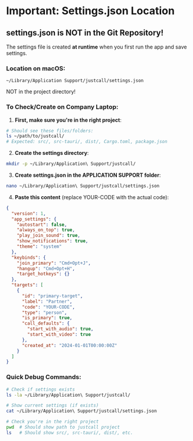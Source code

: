 # Important: Settings.json Location

## settings.json is NOT in the Git Repository!

The settings file is created **at runtime** when you first run the app and save settings.

### Location on macOS:
```
~/Library/Application Support/justcall/settings.json
```

NOT in the project directory!

### To Check/Create on Company Laptop:

1. **First, make sure you're in the right project**:
```bash
# Should see these files/folders:
ls ~/path/to/justcall/
# Expected: src/, src-tauri/, dist/, Cargo.toml, package.json
```

2. **Create the settings directory**:
```bash
mkdir -p ~/Library/Application\ Support/justcall/
```

3. **Create settings.json in the APPLICATION SUPPORT folder**:
```bash
nano ~/Library/Application\ Support/justcall/settings.json
```

4. **Paste this content** (replace YOUR-CODE with the actual code):
```json
{
  "version": 1,
  "app_settings": {
    "autostart": false,
    "always_on_top": true,
    "play_join_sound": true,
    "show_notifications": true,
    "theme": "system"
  },
  "keybinds": {
    "join_primary": "Cmd+Opt+J",
    "hangup": "Cmd+Opt+H",
    "target_hotkeys": {}
  },
  "targets": [
    {
      "id": "primary-target",
      "label": "Partner",
      "code": "YOUR-CODE",
      "type": "person",
      "is_primary": true,
      "call_defaults": {
        "start_with_audio": true,
        "start_with_video": true
      },
      "created_at": "2024-01-01T00:00:00Z"
    }
  ]
}
```

### Quick Debug Commands:

```bash
# Check if settings exists
ls -la ~/Library/Application\ Support/justcall/

# Show current settings (if exists)
cat ~/Library/Application\ Support/justcall/settings.json

# Check you're in the right project
pwd  # Should show path to justcall project
ls   # Should show src/, src-tauri/, dist/, etc.
```
